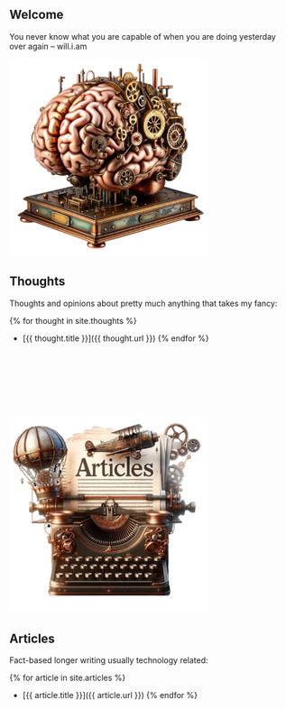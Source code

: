 ## Welcome

You never know what you are capable of when you are doing yesterday over again – will.i.am

<img class="left" src="/assets/brain.png" alt="Brain" width="350">

## Thoughts

Thoughts and opinions about pretty much anything that takes my fancy:

{% for thought in site.thoughts %}
* [{{ thought.title }}]({{ thought.url }})
{% endfor %}

<br><br><br><br><br><br>

<img class="right" src="/assets/articles.png" alt="Brain" width="350">

## Articles

Fact-based longer writing usually technology related:

{% for article in site.articles %}
* [{{ article.title }}]({{ article.url }})
{% endfor %}
